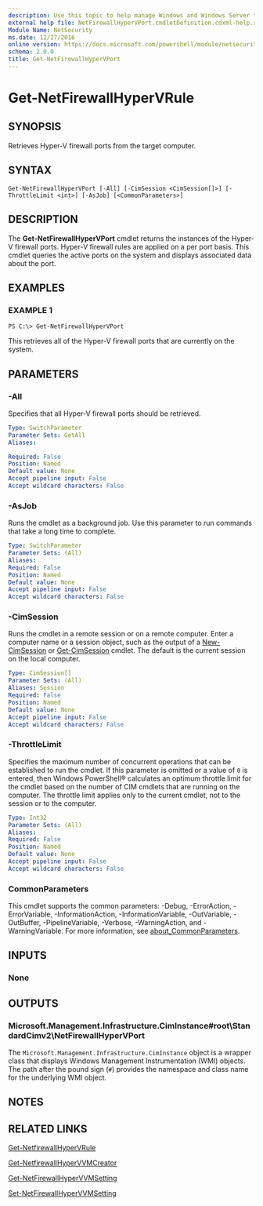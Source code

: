 ```yaml
---
description: Use this topic to help manage Windows and Windows Server technologies with Windows PowerShell.
external help file: NetFirewallHyperVPort.cmdletDefinition.cdxml-help.xml
Module Name: NetSecurity
ms.date: 12/27/2016
online version: https://docs.microsoft.com/powershell/module/netsecurity/get-netfirewallhypervport?view=windowsserver2022-ps&wt.mc_id=ps-gethelp
schema: 2.0.0
title: Get-NetFirewallHyperVPort
---
```


# Get-NetFirewallHyperVRule

## SYNOPSIS
Retrieves Hyper-V firewall ports from the target computer.

## SYNTAX

```
Get-NetFirewallHyperVPort [-All] [-CimSession <CimSession[]>] [-ThrottleLimit <int>] [-AsJob] [<CommonParameters>]
```

## DESCRIPTION
The **Get-NetFirewallHyperVPort** cmdlet returns the instances of the Hyper-V firewall ports. Hyper-V firewall rules are applied on a per port basis. This cmdlet queries the active ports on the system and displays associated data about the port.

## EXAMPLES

### EXAMPLE 1
```
PS C:\> Get-NetFirewallHyperVPort
```

This retrieves all of the Hyper-V firewall ports that are currently on the system.

## PARAMETERS

### -All
Specifies that all Hyper-V firewall ports should be retrieved.

```yaml
Type: SwitchParameter
Parameter Sets: GetAll
Aliases: 

Required: False
Position: Named
Default value: None
Accept pipeline input: False
Accept wildcard characters: False
```

### -AsJob
Runs the cmdlet as a background job. Use this parameter to run commands that take a long time to complete.

```yaml
Type: SwitchParameter
Parameter Sets: (All)
Aliases: 
Required: False
Position: Named
Default value: None
Accept pipeline input: False
Accept wildcard characters: False
```

### -CimSession
Runs the cmdlet in a remote session or on a remote computer.
Enter a computer name or a session object, such as the output of a [New-CimSession](https://go.microsoft.com/fwlink/p/?LinkId=227967) or [Get-CimSession](https://go.microsoft.com/fwlink/p/?LinkId=227966) cmdlet.
The default is the current session on the local computer.

```yaml
Type: CimSession[]
Parameter Sets: (All)
Aliases: Session
Required: False
Position: Named
Default value: None
Accept pipeline input: False
Accept wildcard characters: False
```

### -ThrottleLimit
Specifies the maximum number of concurrent operations that can be established to run the cmdlet.
If this parameter is omitted or a value of `0` is entered, then Windows PowerShell® calculates an optimum throttle limit for the cmdlet based on the number of CIM cmdlets that are running on the computer.
The throttle limit applies only to the current cmdlet, not to the session or to the computer.

```yaml
Type: Int32
Parameter Sets: (All)
Aliases: 
Required: False
Position: Named
Default value: None
Accept pipeline input: False
Accept wildcard characters: False
```

### CommonParameters
This cmdlet supports the common parameters: -Debug, -ErrorAction, -ErrorVariable, -InformationAction, -InformationVariable, -OutVariable, -OutBuffer, -PipelineVariable, -Verbose, -WarningAction, and -WarningVariable. For more information, see [about_CommonParameters](https://go.microsoft.com/fwlink/?LinkID=113216).

## INPUTS

### None

## OUTPUTS

### Microsoft.Management.Infrastructure.CimInstance#root\StandardCimv2\NetFirewallHyperVPort
The `Microsoft.Management.Infrastructure.CimInstance` object is a wrapper class that displays Windows Management Instrumentation (WMI) objects.
The path after the pound sign (`#`) provides the namespace and class name for the underlying WMI object.

## NOTES

## RELATED LINKS

[Get-NetfirewallHyperVRule](./Get-NetFirewallHyperVRule.md)

[Get-NetfirewallHyperVVMCreator](./Get-NetFirewallHyperVVMCreator.md)

[Get-NetFirewallHyperVVMSetting](./Get-NetFirewallHyperVVMSetting.md)

[Set-NetFirewallHyperVVMSetting](./Set-NetFirewallHyperVVMSetting.md)